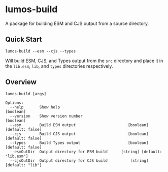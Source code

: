 # lumos-build

A package for building ESM and CJS output from a source directory.

## Quick Start

```
lumos-build --esm --cjs --types
```

Will build ESM, CJS, and Types output from the `src` directory
and place it in the `lib.esm`, `lib`, and `types` directories respectively.

## Overview

```
lumos-build [args]

Options:
  --help       Show help                                               [boolean]
  --version    Show version number                                     [boolean]
  --esm        Build ESM output                       [boolean] [default: false]
  --cjs        Build CJS output                       [boolean] [default: false]
  --types      Build Types output                     [boolean] [default: false]
  --esmOutDir  Output directory for ESM build      [string] [default: "lib.esm"]
  --cjsOutDir  Output directory for CJS build          [string] [default: "lib"]
```
